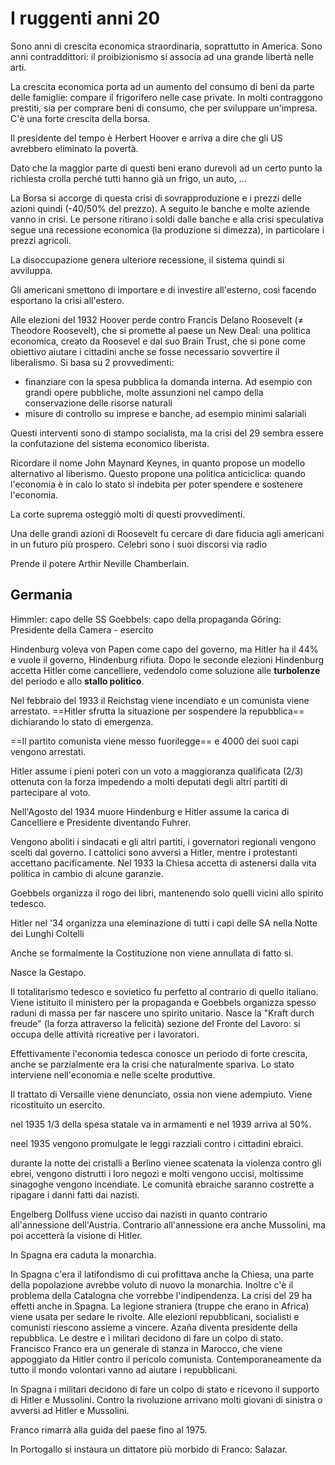 # I ruggenti anni 20
Sono anni di crescita economica straordinaria, soprattutto in America. Sono anni contraddittori: il proibizionismo si associa ad una grande libertà nelle arti.

La crescita economica porta ad un aumento del consumo di beni da parte delle famiglie: compare il frigorifero nelle case private.
In molti contraggono prestiti, sia per comprare beni di consumo, che per sviluppare un'impresa.
C'è una forte crescita della borsa.

Il presidente del tempo è Herbert Hoover e arriva a dire che gli US avrebbero eliminato la povertà.

Dato che la maggior parte di questi beni erano durevoli ad un certo punto la richiesta crolla perché tutti hanno già un frigo, un auto, ...

La Borsa si accorge di questa crisi di sovrapproduzione e i prezzi delle azioni quindi (-40/50% del prezzo). A seguito le banche e molte aziende vanno in crisi.
Le persone ritirano i soldi dalle banche e alla crisi speculativa segue una recessione economica (la produzione si dimezza), in particolare i prezzi agricoli.

La disoccupazione genera ulteriore recessione, il sistema quindi si avviluppa.

Gli americani smettono di importare e di investire all'esterno, così facendo esportano la crisi all'estero.

Alle elezioni del 1932 Hoover perde contro Francis Delano Roosevelt ($\ne$ Theodore Roosevelt), che si promette al paese un New Deal: una politica economica, creato da Roosevel e dal suo Brain Trust, che si pone come obiettivo aiutare i cittadini anche se fosse necessario sovvertire il liberalismo. Si basa su 2 provvedimenti:
- finanziare con la spesa pubblica la domanda interna. Ad esempio con grandi opere pubbliche, molte assunzioni nel campo della conservazione delle risorse naturali
- misure di controllo su imprese e banche, ad esempio minimi salariali

Questi interventi sono di stampo socialista, ma la crisi del 29 sembra essere la confutazione del sistema economico liberista.

Ricordare il nome John Maynard Keynes, in quanto propose un modello alternativo al liberismo. Questo propone una politica anticiclica: quando l'economia è in calo lo stato si indebita per poter spendere e sostenere l'economia.

La corte suprema osteggiò molti di questi provvedimenti.

Una delle grandi azioni di Roosevelt fu cercare di dare fiducia agli americani in un futuro più prospero. Celebri sono i suoi discorsi via radio

Prende il potere Arthir Neville Chamberlain.

## Germania
Himmler: capo delle SS
Goebbels: capo della propaganda
Göring: Presidente della Camera - esercito

Hindenburg voleva von Papen come capo del governo, ma Hitler ha il 44% e vuole il governo, Hindenburg rifiuta.
Dopo le seconde elezioni Hindenburg accetta Hitler come cancelliere, vedendolo come soluzione alle **turbolenze** del periodo e allo **stallo politico**.

Nel febbraio del 1933 il Reichstag viene incendiato e un comunista viene arrestato. ==Hitler sfrutta la situazione per sospendere la repubblica== dichiarando lo stato di emergenza.

==Il partito comunista viene messo fuorilegge== e 4000 dei suoi capi vengono arrestati.

Hitler assume i pieni poteri con un voto a maggioranza qualificata (2/3) ottenuta con la forza impedendo a molti deputati degli altri partiti di partecipare al voto.

Nell'Agosto del 1934 muore Hindenburg e Hitler assume la carica di Cancelliere e Presidente diventando Fuhrer.

Vengono aboliti i sindacati e gli altri partiti, i governatori regionali vengono scelti dal governo.
I cattolici sono avversi a Hitler, mentre i protestanti accettano pacificamente. Nel 1933 la Chiesa accetta di astenersi dalla vita politica in cambio di alcune garanzie.

Goebbels organizza il rogo dei libri, mantenendo solo quelli vicini allo spirito tedesco.

Hitler nel '34 organizza una eleminazione di tutti i capi delle SA nella Notte dei Lunghi Coltelli

Anche se formalmente la Costituzione non viene annullata di fatto si.

Nasce la Gestapo.

Il totalitarismo tedesco e sovietico fu perfetto al contrario di quello italiano.
Viene istituito il ministero per la propaganda e Goebbels organizza spesso raduni di massa per far nascere uno spirito unitario.
Nasce la "Kraft durch freude" (la forza attraverso la felicità) sezione del Fronte del Lavoro: si occupa delle attività ricreative per i lavoratori.

Effettivamente l'economia tedesca conosce un periodo di forte crescita, anche se parzialmente era la crisi che naturalmente spariva.
Lo stato interviene nell'economia e nelle scelte produttive.

Il trattato di Versaille viene denunciato, ossia non viene adempiuto. Viene ricostituito un esercito.

nel 1935 1/3 della spesa statale va in armamenti e nel 1939 arriva al 50%.

neel 1935 vengono promulgate le leggi razziali contro i cittadini ebraici.

durante la notte dei cristalli a Berlino vienee scatenata la violenza contro gli ebrei, vengono distrutti i loro negozi e molti vengono uccisi, moltissime sinagoghe vengono incendiate.
Le comunità ebraiche saranno costrette a ripagare i danni fatti dai nazisti.

Engelberg Dollfuss viene ucciso dai nazisti in quanto contrario all'annessione dell'Austria. Contrario all'annessione era anche Mussolini, ma poi accetterà la visione di Hitler.

In Spagna era caduta la monarchia.

In Spagna c'era il latifondismo di cui profittava anche la Chiesa, una parte della popolazione avrebbe voluto di nuovo la monarchia. Inoltre c'è il problema della Catalogna che vorrebbe l'indipendenza.
La crisi del 29 ha effetti anche in Spagna.
La legione straniera (truppe che erano in Africa) viene usata per sedare le rivolte.
Alle elezioni repubblicani, socialisti e comunisti riescono assieme a vincere. Azaña diventa presidente della repubblica.
Le destre e i militari decidono di fare un colpo di stato.
Francisco Franco era un generale di stanza in Marocco, che viene appoggiato da Hitler contro il pericolo comunista.
Contemporaneamente da tutto il mondo volontari vanno ad aiutare i repubblicani.



In Spagna i militari decidono di fare un colpo di stato e ricevono il supporto di Hitler e Mussolini.
Contro la rivoluzione arrivano molti giovani di sinistra o avversi ad Hitler e Mussolini.

Franco rimarrà alla guida del paese fino al 1975.

In Portogallo si instaura un dittatore più morbido di Franco: Salazar.